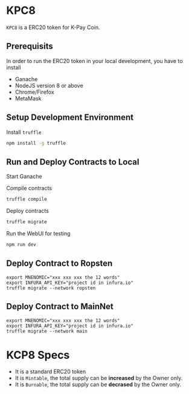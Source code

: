 # KPC8

`KPC8` is a ERC20 token for K-Pay Coin.

## Prerequisits

In order to run the ERC20 token in your local development, you have to install

- Ganache
- NodeJS version 8 or above
- Chrome/Firefox
- MetaMask

## Setup Development Environment

Install `truffle`
```bash
npm install -g truffle
```

## Run and Deploy Contracts to Local

Start Ganache

Compile contracts
```bash
truffle compile
```

Deploy contracts
```bash
truffle migrate
```

Run the WebUI for testing
```bash
npm run dev
```

## Deploy Contract to Ropsten

```
export MNENOMIC="xxx xxx xxx the 12 words"
export INFURA_API_KEY="project id in infura.io"
truffle migrate --network ropsten
```

## Deploy Contract to MainNet
```
export MNENOMIC="xxx xxx xxx the 12 words"
export INFURA_API_KEY="project id in infura.io"
truffle migrate --network main
```




# KCP8 Specs

* It is a standard ERC20 token
* It is `Mintable`, the total supply can be **increased** by the Owner only.
* It is `Burnable`, the total supply can be **decrased** by the Owner only.
